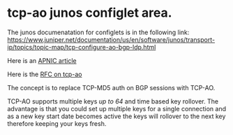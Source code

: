 #  tcp-ao junos configlet area.

The junos documenatation for configlets is in the following link:
https://www.juniper.net/documentation/us/en/software/junos/transport-ip/topics/topic-map/tcp-configure-ao-bgp-ldp.html

Here is an [APNIC article](https://blog.apnic.net/2021/07/28/its-time-to-replace-md5-with-tcp-ao/) 

Here is the [RFC on tcp-ao](https://datatracker.ietf.org/doc/html/rfc5925)

The concept is to replace TCP-MD5 auth on BGP sessions with TCP-AO. 

TCP-AO supports multiple keys *up to 64* and time based key rollover.
The advantage is that you could set up multiple keys for a single connection and as a new key start date becomes active the keys will rollover to the next key therefore keeping your keys fresh.

